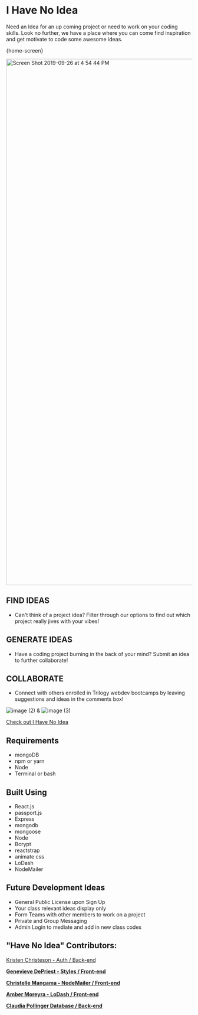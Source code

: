 # I Have No Idea

Need an Idea for an up coming project or need to work on your coding skills. Look no further, we have a place where you can come find inspiration and get motivate to code some awesome ideas. 

{home-screen}

<img width="1426" alt="Screen Shot 2019-09-26 at 4 54 44 PM" src="https://user-images.githubusercontent.com/48806630/65803557-18b03800-e13c-11e9-8854-d3e1088c565f.png">

## FIND IDEAS
* Can't think of a project idea? Filter through our options to find out which project really jives with your vibes!
## GENERATE IDEAS
* Have a coding project burning in the back of your mind? Submit an idea to further collaborate!
## COLLABORATE
* Connect with others enrolled in Trilogy webdev bootcamps by leaving suggestions and ideas in the comments box!


![image (2)](https://user-images.githubusercontent.com/48806630/65804557-89a51f00-e13f-11e9-9d61-deb30551bdfe.png) &
![image (3)](https://user-images.githubusercontent.com/48806630/65804580-99246800-e13f-11e9-9579-ef475d0cc476.png)

[Check out I Have No Idea](https://guarded-waters-18087.herokuapp.com/)

## Requirements
* mongoDB
* npm or yarn
* Node
* Terminal or bash

## Built Using
* React.js
* passport.js
* Express
* mongodb
* mongoose
* Node
* Bcrypt
* reactstrap
* animate css
* LoDash
* NodeMailer

## Future Development Ideas
* General Public License upon Sign Up
* Your class relevant ideas display only
* Form Teams with other members to work on a project
* Private and Group Messaging
* Admin Login to mediate and add in new class codes

## "Have No Idea" Contributors: 
[Kristen Christeson - Auth / Back-end](https://github.com/KCEliza/) <b>
  
[Genevieve DePriest - Styles / Front-end](https://github.com/gdepriest/)<b>
  
[Christelle Mangama - NodeMailer / Front-end](https://github.com/mangama/)<b>
  
[Amber Moreyra - LoDash / Front-end](https://github.com/ambermoreyra/)<b> 
  
[Claudia Pollinger Database / Back-end](https://github.com/Claudpod1/) <b>
